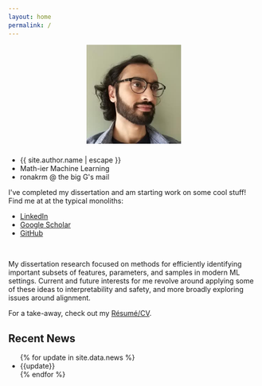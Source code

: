 ```yaml
---
layout: home
permalink: /
---
```

<div class="row" style="justify-content: center; display: flex; flex-wrap: wrap">
    <div class="one-half" style="justify-content: center; display:flex">
        <img style="margin: 0 0px 0 0px; max-height: 200px; max-width: 200px"
             src="RonakMehtaProfile_small.jpeg" />
    </div>
    <div class="one-half" style="justify-content: center; display:flex">
        <div style="padding: 10px 0 0 0">
            <ul class="contact-list">
                <li class="p-name">{{ site.author.name | escape }}</li>
                <li class="p-name">Math-ier Machine Learning</li>
                <!-- <li><a class="u-email" href="mailto:{{ site.author.email }}">{{ site.author.email }}</a></li> -->
                <li class="p-name">ronakrm @ the big G's mail</li>
            </ul>
            I've completed my dissertation and am starting work on some cool stuff! Find me at at the typical monoliths:
            <ul class="social-media-list">
                <li class="p-name"><a class="social" href="https://www.linkedin.com/in/ronak-mehta-64627491/">LinkedIn</a></li>
                <li class="p-name"><a class="social" href="https://scholar.google.com/citations?user=7hv6xqkAAAAJ">Google Scholar</a></li>
                <li class="p-name"><a class="social" href="https://www.github.com/ronakrm/">GitHub</a></li>
            </ul>
        </div>
    </div>
</div>

<br/>

My dissertation research focused on methods for efficiently identifying important subsets of features, parameters, and samples
in modern ML settings. Current and future interests for me revolve around
applying some of these ideas to interpretability and safety, and more broadly
exploring issues around alignment.

For a take-away, check out my [R&eacute;sum&eacute;/CV](/resume/Ronak_Mehta_CV.pdf).

<div class="row">
    <div class="col col-md-8 ml-md-auto mr-md-auto">
        <h2>Recent News</h2>
        <div>
            <ul>
                {% for update in site.data.news %}
                <li>{{update}}</li>
                {% endfor %}
            </ul>
        </div>
    </div>
</div>
